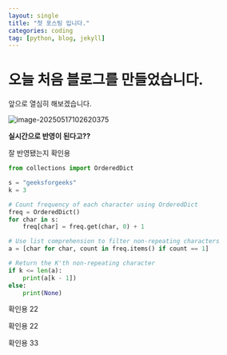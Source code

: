 ```yaml
---
layout: single
title: "첫 포스팅 입니다."
categories: coding
tag: [python, blog, jekyll]
---
```


# 오늘 처음 블로그를 만들었습니다.

앞으로 열심히 해보겠습니다.

![image-20250517102620375](C:\gitblog\lbakim.github.io\images\2025-05-14-first\image-20250517102620375.png)

**실시간으로 반영이 된다고??**



잘 반영됐는지 확인용 

```python
from collections import OrderedDict

s = "geeksforgeeks"
k = 3

# Count frequency of each character using OrderedDict
freq = OrderedDict()
for char in s:
    freq[char] = freq.get(char, 0) + 1

# Use list comprehension to filter non-repeating characters
a = [char for char, count in freq.items() if count == 1]

# Return the K'th non-repeating character
if k <= len(a):
    print(a[k - 1]) 
else:
    print(None)
```



확인용 22

확인용 22

확인용 33

